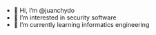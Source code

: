 - 👋 Hi, I’m @juanchydo
- 👀 I’m interested in security software
- 🌱 I’m currently learning informatics engineering

<!---
juanchydo/juanchydo is a ✨ special ✨ repository because its `README.md` (this file) appears on your GitHub profile.
You can click the Preview link to take a look at your changes.
--->
